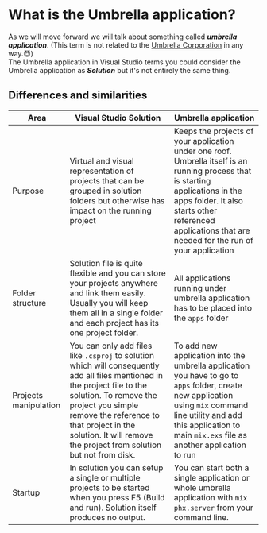 # What is the Umbrella application?
As we will move forward we will talk about something called ***umbrella application***. (This term is not related to the [Umbrella Corporation](https://residentevil.fandom.com/wiki/Umbrella_Corporation) in any way.😈)  
The Umbrella application in Visual Studio terms you could consider the Umbrella application as ***Solution*** but it's not entirely the same thing. 

## Differences and similarities

|Area|Visual Studio Solution|Umbrella application|
|---|---|---|
|Purpose|Virtual and visual representation of projects that can be grouped in solution folders but otherwise has impact on the running project|Keeps the projects of your application under one roof. Umbrella itself is an running process that is starting applications in the apps folder. It also starts other referenced applications that are needed for the run of your application|
|Folder structure|Solution file is quite flexible and you can store your projects anywhere and link them easily. Usually you will keep them all in a single folder and each project has its one project folder.|All applications running under umbrella application has to be placed into the ``apps`` folder|
|Projects manipulation|You can only add files like ``.csproj`` to solution which will consequently add all files mentioned in the project file to the solution. To remove the project you simple remove the reference to that project in the solution. It will remove the project from solution but not from disk.|To add new application into the umbrella application you have to go to ``apps`` folder, create new application using ``mix`` command line utility and add this application to main ``mix.exs`` file as another application to run|
|Startup|In solution you can setup a single or multiple projects to be started when you press F5 (Build and run). Solution itself produces no output.|You can start both a single application or whole umbrella application with ``mix phx.server`` from your command line.|